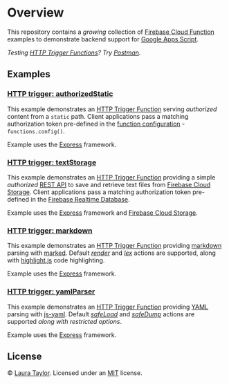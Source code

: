 # Overview

This repository contains a *growing* collection of [Firebase Cloud Function](https://firebase.google.com/features/functions) examples to demonstrate backend support for [Google Apps Script](https://www.google.com/script/start/).

*Testing [HTTP Trigger Functions](https://firebase.google.com/docs/functions/http-events)?  Try [Postman](https://www.getpostman.com/).*

## Examples

### [HTTP trigger: authorizedStatic](/authorized-static)

This example demonstrates an [HTTP Trigger Function](https://firebase.google.com/docs/functions/http-events) serving *authorized* content from a `static` path.  Client applications pass a matching authorization token pre-defined in the [function configuration](https://firebase.google.com/docs/functions/config-env) - `functions.config()`.  

Example uses the [Express](https://expressjs.com/) framework.


### [HTTP trigger: textStorage](/text-storage)

This example demonstrates an [HTTP Trigger Function](https://firebase.google.com/docs/functions/http-events) providing a simple *authorized* [REST API](https://en.wikipedia.org/wiki/Representational_state_transfer) to save and retrieve text files from [Firebase Cloud Storage](https://firebase.google.com/docs/storage/).  Client applications pass a matching authorization token pre-defined in the [Firebase Realtime Database](https://firebase.google.com/products/database/).

Example uses the [Express](https://expressjs.com/) framework and [Firebase Cloud Storage](https://firebase.google.com/docs/storage/).


### [HTTP trigger: markdown](/markdown)

This example demonstrates an [HTTP Trigger Function](https://firebase.google.com/docs/functions/http-events) providing [markdown](https://en.wikipedia.org/wiki/Markdown) parsing with [marked](https://github.com/chjj/marked).  Default *[render](https://github.com/chjj/marked#usage)* and *[lex](https://github.com/chjj/marked#pro-level)* actions are supported, along with [highlight.js](https://highlightjs.org/) code highlighting.

Example uses the [Express](https://expressjs.com/) framework.


### [HTTP trigger: yamlParser](/yaml-parser)

This example demonstrates an [HTTP Trigger Function](https://firebase.google.com/docs/functions/http-events) providing [YAML](https://en.wikipedia.org/wiki/YAML) parsing with [js-yaml](https://github.com/nodeca/js-yaml).  Default *[safeLoad](https://github.com/nodeca/js-yaml#safeload-string---options-)* and *[safeDump](https://github.com/nodeca/js-yaml#safedump-object---options-)* actions are supported *along with restricted options*.

Example uses the [Express](https://expressjs.com/) framework.

## License

© [Laura Taylor](https://github.com/techstreams). Licensed under an [MIT](LICENSE) license.
